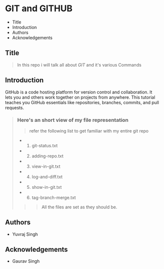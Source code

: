 # GIT and GITHUB
 
 - Title
 - Introduction 
 - Authors
 - Acknowledgements

## Title 

 > In this repo i will talk all about *GIT* and it's various Commands

## Introduction

GitHub is a code hosting platform for version control and collaboration. It lets you and others work together on projects from anywhere. This tutorial teaches you GitHub essentials like repositories, branches, commits, and pull requests.

> ### Here's an short view of my file representation 
> 
>> refer the following list to get familiar with my entire git repo
> - 1. git-status.txt
> - 2. adding-repo.txt
> - 3. view-in-git.txt
> - 4. log-and-diff.txt
> - 5. show-in-git.txt
> - 6. tag-branch-merge.txt
>>> All the files are set as they should be. 
## Authors

 - Yuvraj Singh

## Acknowledgements

 - Gaurav Singh

